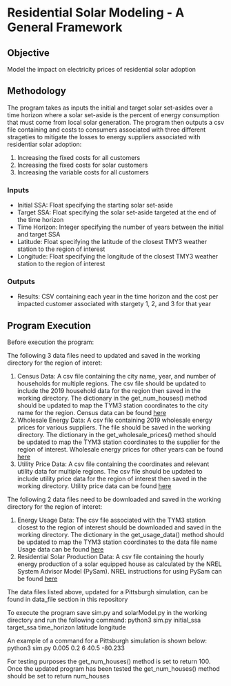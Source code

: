 # Residential Solar Modeling - A General Framework

## Objective

Model the impact on electricity prices of residential solar adoption 

## Methodology

The program takes as inputs the initial and target solar set-asides over a time horizon where a solar set-aside is the percent 
of energy consumption that must come from local solar generation. The program then outputs a csv file containing and costs to consumers associated with three
different strageties to mitigate the losses to energy suppliers associated with residentiar solar adoption:
1) Increasing the fixed costs for all customers
2) Increasing the fixed costs for solar customers
3) Increasing the variable costs for all customers

### Inputs
* Initial SSA: Float specifying the starting solar set-aside
* Target SSA: Float specifying the solar set-aside targeted at the end of the time horizon
* Time Horizon: Integer specifying the number of years between the initial and target SSA
* Latitude: Float specifying the latitude of the closest TMY3 weather station to the region of interest
* Longitude: Float specifying the longitude of the closest TMY3 weather station to the region of interest

### Outputs
* Results: CSV containing each year in the time horizon and the cost per impacted customer associated with stargety 1, 2, and 3 for that year

## Program Execution


Before execution the program:

The following 3 data files need to updated and saved in the working directory for the region of interet:
1) Census Data: A csv file containing the city name, year, and number of households for multiple regions. The csv file should be updated to include the 2019 household data for the
  region then saved in the working directory. The dictionary in the get_num_houses() method should be updated to map the TYM3 station coordinates to the city name for the region.
  Census data can be found [here](https://www.census.gov/quickfacts/fact/table/US/PST045219)
2) Wholesale Energy Data: A csv file containing 2019 wholesale energy prices for various suppliers. The file should be saved in the working directory. The dictionary in the 
  get_wholesale_prices() method should be updated to map the TYM3 station coordinates to the supplier for the region of interest.
  Wholesale energy prices for other years can be found [here](https://www.eia.gov/electricity/wholesale/)
3) Utility Price Data: A csv file containing the coordinates and relevant utility data for multiple regions. The csv file should be updated to include utility price data for the
  region of interest then saved in the working directory.
  Utility price data can be found [here](https://openei.org/apps/USURDB/)

The following 2 data files need to be downloaded and saved in the working directory for the region of interet:
1) Energy Usage Data: The csv file associated with the TYM3 station closest to the region of interest should be downloaded and saved in the working directory. 
  The dictionary in the get_usage_data() method should be updated to map the TYM3 station coordinates to the data file name
  Usage data can be found [here](https://openei.org/datasets/dataset/commercial-and-residential-hourly-load-profiles-for-all-tmy3-locations-in-the-united-states)
2) Residential Solar Production Data: A csv file containing the hourly energy production of a solar equipped house as calculated by the NREL System Advisor Model (PySam).
  NREL instructions for using PySam can be found [here](https://github.com/NREL/pysam)

The data files listed above, updated for a Pittsburgh simulation, can be found in data_file section in this repository


To execute the program save sim.py and solarModel.py in the working directory and run the following command:
python3 sim.py initial_ssa target_ssa time_horizon latitude longitude

An example of a command for a Pittsburgh simulation is shown below:
python3 sim.py 0.005 0.2 6 40.5 -80.233


For testing purposes the get_num_houses() method is set to return 100. Once the updated program has been tested the get_num_houses() method should be set to return num_houses
